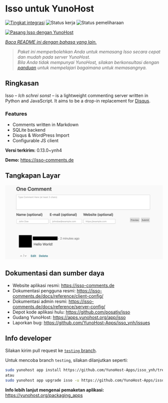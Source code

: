 <!--
N.B.: README ini dibuat secara otomatis oleh <https://github.com/YunoHost/apps/tree/master/tools/readme_generator>
Ini TIDAK boleh diedit dengan tangan.
-->

# Isso untuk YunoHost

[![Tingkat integrasi](https://dash.yunohost.org/integration/isso.svg)](https://ci-apps.yunohost.org/ci/apps/isso/) ![Status kerja](https://ci-apps.yunohost.org/ci/badges/isso.status.svg) ![Status pemeliharaan](https://ci-apps.yunohost.org/ci/badges/isso.maintain.svg)

[![Pasang Isso dengan YunoHost](https://install-app.yunohost.org/install-with-yunohost.svg)](https://install-app.yunohost.org/?app=isso)

*[Baca README ini dengan bahasa yang lain.](./ALL_README.md)*

> *Paket ini memperbolehkan Anda untuk memasang Isso secara cepat dan mudah pada server YunoHost.*  
> *Bila Anda tidak mempunyai YunoHost, silakan berkonsultasi dengan [panduan](https://yunohost.org/install) untuk mempelajari bagaimana untuk memasangnya.*

## Ringkasan

Isso – *Ich schrei sonst* – is a lightweight commenting server written in Python and JavaScript. It aims to be a drop-in replacement for
[Disqus](http://disqus.com).

### Features

- Comments written in Markdown
- SQLite backend
- Disqus & WordPress Import
- Configurable JS client 

**Versi terkirim:** 0.13.0~ynh4

**Demo:** <https://isso-comments.de>

## Tangkapan Layar

![Tangkapan Layar pada Isso](./doc/screenshots/example.jpg)

## Dokumentasi dan sumber daya

- Website aplikasi resmi: <https://isso-comments.de>
- Dokumentasi pengguna resmi: <https://isso-comments.de/docs/reference/client-config/>
- Dokumentasi admin resmi: <https://isso-comments.de/docs/reference/server-config/>
- Depot kode aplikasi hulu: <https://github.com/posativ/isso>
- Gudang YunoHost: <https://apps.yunohost.org/app/isso>
- Laporkan bug: <https://github.com/YunoHost-Apps/isso_ynh/issues>

## Info developer

Silakan kirim pull request ke [`testing` branch](https://github.com/YunoHost-Apps/isso_ynh/tree/testing).

Untuk mencoba branch `testing`, silakan dilanjutkan seperti:

```bash
sudo yunohost app install https://github.com/YunoHost-Apps/isso_ynh/tree/testing --debug
atau
sudo yunohost app upgrade isso -u https://github.com/YunoHost-Apps/isso_ynh/tree/testing --debug
```

**Info lebih lanjut mengenai pemaketan aplikasi:** <https://yunohost.org/packaging_apps>
